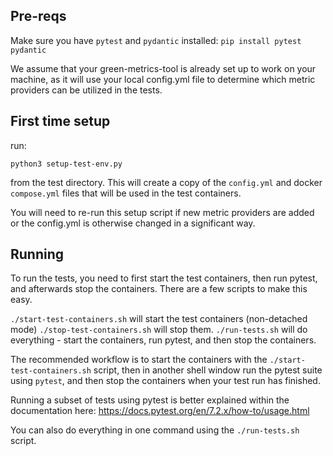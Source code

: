 ## Pre-reqs
Make sure you have `pytest` and `pydantic` installed:
`pip install pytest pydantic`

We assume that your green-metrics-tool is already set up to work on your machine, as it will use your local config.yml file to determine which metric providers can be utilized in the tests.

## First time setup
run:

`python3 setup-test-env.py`

from the test directory. This will create a copy of the `config.yml` and docker `compose.yml` files that will be used in the test containers.

You will need to re-run this setup script if new metric providers are added or the config.yml is otherwise changed in a significant way.

## Running
To run the tests, you need to first start the test containers, then run pytest, and afterwards stop the containers. There are a few scripts to make this easy.

`./start-test-containers.sh` will start the test containers (non-detached mode)
`./stop-test-containers.sh` will stop them.
`./run-tests.sh` will do everything - start the containers, run pytest, and then stop the containers.

The recommended workflow is to start the containers with the `./start-test-containers.sh` script, then in another shell window run the pytest suite using `pytest`, and then stop the containers when your test run has finished. 

Running a subset of tests using pytest is better explained within the documentation here: https://docs.pytest.org/en/7.2.x/how-to/usage.html

You can also do everything in one command using the `./run-tests.sh` script.